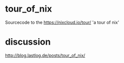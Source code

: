 # tour_of_nix
Sourcecode to the https://nixcloud.io/tour/ 'a tour of nix'

# discussion

http://blog.lastlog.de/posts/tour_of_nix/
